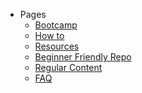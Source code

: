 - Pages
    - <a href="https://opensource.pradumnasaraf.co/#/pages/Bootcamp">Bootcamp</a>
    - <a href="https://opensource.pradumnasaraf.co/#/pages/How-to/README">How to</a>
    - <a href="https://opensource.pradumnasaraf.co/#/pages/Resources">Resources</a>
    - <a href="https://opensource.pradumnasaraf.co/#/pages/Beginners">Beginner Friendly Repo</a>
    - <a href="https://opensource.pradumnasaraf.co/#/pages/Regular">Regular Content</a>
    - <a href="https://opensource.pradumnasaraf.co/#/pages/Faq">FAQ</a>
